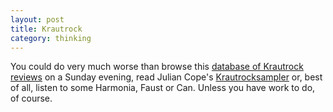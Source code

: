 ```yaml
---
layout: post
title: Krautrock
category: thinking
---
```


You could do very much worse than browse this [database of Krautrock reviews](http://www.wasistdas.co.uk/krautrockdata.htm) on a Sunday evening, read Julian Cope's [Krautrocksampler](http://en.wikipedia.org/wiki/Krautrocksampler) or, best of all, listen to some Harmonia, Faust or Can. Unless you have work to do, of course.
